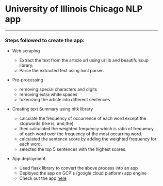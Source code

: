 # University of Illinois Chicago NLP app

------

### Steps followed to create the app:
- Web scraping
    - Extract the text from the article url using urllib and beautifulsoup library.
    - Parse the extracted text using lxml parser.

- Pre-processing
    - removing special characters and digits
    - removing extra white spaces
    - tokenizing the article into different sentences

- Creating text Summary using nltk library
    - calculate the frequency of occurrence of each word except the stopwords (like is, and,the)
    - then calculated the weighted frequency which is ratio of frequency of each word over the frequency of the most
       occurring word.
    - calculated the sentence score by adding the weighted frequency for each word.
    - selected the top 5 sentences with the highest scores.

- App deployment:
    - Used flask library to convert the above process into an app
    - Deployed the app on GCP's (google cloud platform) app engine
    - Check out the app [here][]

<!-- external links -->
[here]:https://text-summarizer-nlp-app.appspot.com/


